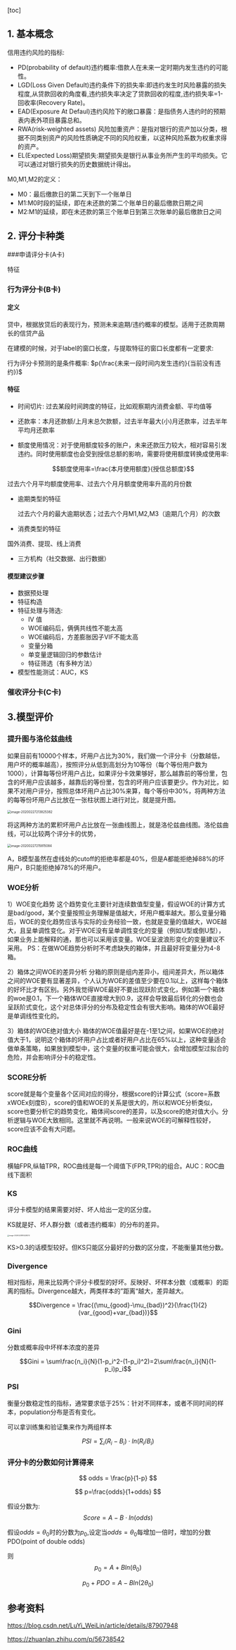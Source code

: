 [toc]

## 1. 基本概念

信用违约风险的指标:

+ PD(probability of default)违约概率:借款人在未来一定时期内发生违约的可能性。
+ LGD(Loss Given Default)违约条件下的损失率:即违约发生时风险暴露的损失程度,从贷款回收的角度看,违约损失率决定了贷款回收的程度,违约损失率=1-回收率(Recovery Rate)。
+ EAD(Exposure At Defaul)违约风险下的敞口暴露：是指债务人违约时的预期表内表外项目暴露总和。
+ RWA(risk-weighted assets) 风险加重资产：是指对银行的资产加以分类，根据不同类别资产的风险性质确定不同的风险权重，以这种风险系数为权重求得的资产。
+ EL(Expected Loss)期望损失:期望损失是银行从事业务所产生的平均损失。它可以通过对银行损失的历史数据统计得出。



M0,M1,M2的定义：

+ M0：最后缴款日的第二天到下一个账单日
+ M1:M0时段的延续，即在未还款的第二个账单日的最后缴款日期之间
+ M2:M1的延续，即在未还款的第三个账单日到第三次账单的最后缴款日之间

## 2. 评分卡种类

###申请评分卡(A卡)



特征

### 行为评分卡(B卡)

#### 定义

贷中，根据放贷后的表现行为，预测未来逾期/违约概率的模型。适用于还款周期长的信贷产品

在建模的时候，对于label的窗口长度，与提取特征的窗口长度都有一定要求:

行为评分卡预测的是条件概率: $p(\frac{未来一段时间内发生违约}{当前没有违约})$



####  特征

+ 时间切片: 过去某段时间跨度的特征，比如观察期内消费金额、平均值等

+ 还款率：本月还款额/上月末总欠款额，过去半年最大(小)月还款率，过去半年平均月还款率

+ 额度使用情况：对于使用额度较多的账户，未来还款压力较大，相对容易引发违约。同时使用额度也会受到授信总额的影响，需要将使用额度转换成使用率:

  $$额度使用率=\frac{本月使用额度}{授信总额度}$$

过去六个月平均额度使用率、过去六个月月额度使用率升高的月份数

+ 逾期类型的特征

  过去六个月的最大逾期状态；过去六个月M1,M2,M3（逾期几个月）的次数

+ 消费类型的特征

国外消费、提现、线上消费

+ 三方机构（社交数据、出行数据）



#### 模型建议步骤

+ 数据预处理
+ 特征构造
+ 特征处理与筛选:
  + IV 值
  + WOE编码后，俩俩共线性不能太高
  + WOE编码后，方差膨胀因子VIF不能太高
  + 变量分箱
  + 单变量逻辑回归的参数估计
  + 特征筛选（有多种方法）
+ 模型性能测试：AUC，KS

### 催收评分卡(C卡)







## 3.模型评价

### 提升图与洛伦兹曲线

如果目前有10000个样本，坏用户占比为30%，我们做一个评分卡（分数越低，用户坏的概率越高），按照评分从低到高划分为10等份（每个等份用户数为1000），计算每等份坏用户占比，如果评分卡效果够好，那么越靠前的等份里，包含的坏用户应该越多，越靠后的等份里，包含的坏用户应该要更少。作为对比，如果不对用户评分，按照总体坏用户占比30%来算，每个等份中30%，将两种方法的每等份坏用户占比放在一张柱状图上进行对比，就是提升图。

<img src="评分卡.assets/image-20200227213825382.png" alt="image-20200227213825382" style="zoom:50%;" />

将这两种方法的累积坏用户占比放在一张曲线图上，就是洛伦兹曲线图。洛伦兹曲线，可以比较两个评分卡的优势，

<img src="评分卡.assets/image-20200227215815084.png" alt="image-20200227215815084" style="zoom:50%;" />

A，B模型虽然在虚线处的cutoff的拒绝率都是40%，但是A都能拒绝掉88%的坏用户，B只能拒绝掉78%的坏用户。



### WOE分析

1）WOE变化趋势
这个趋势变化主要针对连续数值型变量，假设WOE的计算方式是bad/good，某个变量按照业务理解是值越大，坏用户概率越大。那么变量分箱后，WOE的变化趋势应该与实际的业务经验一致，也就是变量的值越大，WOE越大，且呈单调性变化。对于WOE没有呈单调性变化的变量（例如U型或倒U型），如果业务上能解释的通，那也可以采用该变量。WOE呈波浪形变化的变量建议不采用。
PS：在做WOE趋势分析时不考虑缺失的箱体，并且最好将变量分为4-8箱。

2）箱体之间WOE的差异分析
分箱的原则是组内差异小，组间差异大，所以箱体之间的WOE要有显著差异，个人认为WOE的差值至少要在0.1以上，这样每个箱体的好坏比才有区别。另外我觉得WOE最好不要出现跃阶式变化，例如第一个箱体的woe是0.1，下一个箱体WOE直接增大到0.9，这样会导致最后转化的分数也会呈跃阶式变化，这个对总体评分的分布及稳定性会有很大影响。箱体的WOE最好是单调线性变化的。

3）箱体的WOE绝对值大小
箱体的WOE值最好是在-1至1之间，如果WOE的绝对值大于1，说明这个箱体的坏用户占比或者好用户占比在65%以上，这种变量适合做单条策略，如果放到模型中，这个变量的权重可能会很大，会增加模型过拟合的危险，并会影响评分卡的稳定性。

### SCORE分析
score就是每个变量各个区间对应的得分，根据score的计算公式（score=系数xWOEx刻度B），score的值和WOE的关系是很大的，所以和WOE分析类似，score也要分析它的趋势变化，箱体间score的差异，以及score的绝对值大小。分析逻辑与WOE大致相同。这里就不再说明。一般来说WOE的可解释性较好，score应该不会有大问题。

### ROC曲线

横轴FPR,纵轴TPR，ROC曲线是每一个阈值下(FPR,TPR)的组合。AUC：ROC曲线下面积



### KS

评分卡模型的结果需要对好、坏人给出一定的区分度。

KS就是好、坏人群分数（或者违约概率）的分布的差异。

<img src="评分卡.assets/image-20200228193228213.png" alt="image-20200228193228213" style="zoom: 25%;" />

KS>0.3的话模型较好。但KS只能区分最好的分数的区分度，不能衡量其他分数。



### Divergence

相对指标，用来比较两个评分卡模型的好坏。反映好、坏样本分数（或概率）的距离的指标。Divergence越大，两类样本的”距离“越大，差异越大。

$$Divergence = \frac{(\mu_{good}-\mu_{bad})^2}{\frac{1}{2}(var_{good}+var_{bad})}$$  

### Gini

分数或概率段中坏样本浓度的差异

$$Gini = \sum\frac{n_i}{N}(1-p_i^2-(1-p_i)^2)=2\sum\frac{n_i}{N}(1-p_i)p_i$$



### PSI

衡量分数稳定性的指标，通常要求低于25%：针对不同样本，或者不同时间的样本，population分布是否有变化。

可以拿训练集和验证集来作为两组样本

$$PSI=\sum_i(R_i-B_i) \cdot ln(R_i/B_i)$$



### 评分卡的分数如何计算得来

$$
odds = \frac{p}{1-p}
$$

$$
p=\frac{odds}{1+odds}
$$

假设分数为:
$$
Score = A - B\cdot ln(odds)
$$


假设$odds=\theta_0$时的分数为$p_0$,设定当$odds=\theta_0$每增加一倍时，增加的分数PDO(point  of double odds)

则
$$
p_0=A+Bln(\theta_0)
$$

$$
p_0+PDO=A-Bln(2\theta_0)
$$



## 参考资料

https://blog.csdn.net/LuYi_WeiLin/article/details/87907948

https://zhuanlan.zhihu.com/p/56738542